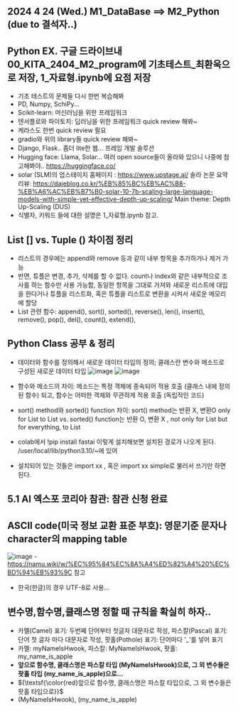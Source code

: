 ## 2024 4 24 (Wed.) M1_DataBase ==> M2_Python (due to 결석자..)
## Python EX. 구글 드라이브내 00_KITA_2404_M2_program에 기초테스트_최환욱으로 저장, 1_자료형.ipynb에 요점 저장
  - 기초 테스트의 문제들 다시 한번 복습해봐
  - PD, Numpy, SchiPy...
  - Scikit-learn: 머신러닝을 위한 프레임워크
  - 텐서플로와 파이토치: 딥러닝을 위한 프레임워크 quick review 해봐~
  - 케라스도 한번 quick review 필요
  - gradio와 위의 library들 quick review 해봐~
  - Django, Flask.. 좀더 lite한 웹... 프레임 개발 솔루션
  - Hugging face: Llama, Solar... 여러 open source들이 올라와 있으니 나중에 참고해봐야..
     https://huggingface.co/
  - solar (SLM)의 업스테이지 홈페이지 : https://www.upstage.ai/
     솔라 논문 요약 리뷰: https://dajeblog.co.kr/%EB%85%BC%EB%AC%B8-%EB%A6%AC%EB%B7%B0-solar-10-7b-scaling-large-language-models-with-simple-yet-effective-depth-up-scaling/
    Main theme: Depth Up-Scaling (DUS)
  - 식별자, 키워드 들에 대한 설명은 1_자료형.ipynb 참고.
    
## List [] vs. Tuple () 차이점 정리
  - 리스트의 경우에는 append와 remove 등과 같이 내부 항목을 추가하거나 제거 가능
  - 반면, 튜플은 변경, 추가, 삭제를 할 수 없다. count나 index와 같은 내부적으로 조사를 하는 함수만 사용 가능함, 동일한 항목을 그대로 가져와 새로운 리스트에 대입을 한다거나 튜플을 리스트화, 혹은 튜플을 리스트로 변환을 시켜서 새로운 메모리에 할당
  - List 관련 함수: append(), sort(), sorted(), reverse(), len(), insert(), remove(), pop(), del(), count(), extend(), 
## Python Class 공부 & 정리
  - 데이터와 함수를 정의해서 새로운 데이터 타입의 정의; 클래스란 변수와 메소드로 구성된 새로운 데이터 타입
![image](https://github.com/hwooks96/KITA_2024/assets/167948347/4c6fd718-6167-486d-ba41-b20b08fda9b5)
![image](https://github.com/hwooks96/KITA_2024/assets/167948347/dee36dfa-4625-4d6e-b418-a849e1d4d243)

  - 함수와 메소드의 차이:
    메소드는 특정 객체에 종속되어 적용 호출 (클래스 내에 정의된 함수) 되고, 함수는 어떠한 객체와 무관하게 적용 호출 (독립적인 코드)
  - sort() method와 sorted() function 차이: sort() method는 반환 X, 변환O only for List to List vs. sorted() function는 반환 O, 변환 X , not only for List but for everything, to List
  - colab에서 !pip install fastai 이렇게 설치해보면 설치된 경로가 나오게 된다. /user/local/lib/python3.10/~에 있어
  - 설치되어 있는 것들은 import xx , 혹은 import xx simple로 불러서 쓰기만 하면 된다.

## 5.1 AI 엑스포 코리아 참관: 참관 신청 완료

## ASCII code(미국 정보 교환 표준 부호): 영문기준 문자나 character의 mapping table
![image](https://github.com/hwooks96/KITA_2024/assets/167948347/43e066a8-1811-459a-b91b-21df74540b64)
-https://namu.wiki/w/%EC%95%84%EC%8A%A4%ED%82%A4%20%EC%BD%94%EB%93%9C 참고
- 한국(한글)의 경우 UTF-8로 사용...

## 변수명,함수명,클래스명 정할 때 규칙을 확실히 하자.. 
- 카멜(Camel) 표기: 두번째 단어부터 첫글자 대문자로 작성, 파스칼(Pascal) 표기: 단어 첫 글자 마다 대문자로 작성, 팟홀(Pothole) 표기: 단어마다 '_'를 넣어 표기
- 카멜: myNameIsHwook, 파스칼: MyNameIsHwook, 팟홀: my_name_is_apple
- **앞으로 함수명, 클래스명은 파스칼 타입 (MyNameIsHwook)으로, 그 외 변수들은 팟홀 타입 (my_name_is_apple)으로...**
- ${\textsf{\color{red}앞으로 함수명, 클래스명은 파스칼 타입으로, 그 외 변수들은 팟홀 타입으로}}$
- (MyNameIsHwook), (my_name_is_apple)
